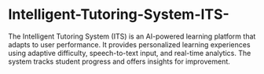 # Intelligent-Tutoring-System-ITS-
The Intelligent Tutoring System (ITS) is an AI-powered learning platform that adapts to user performance. It provides personalized learning experiences using adaptive difficulty, speech-to-text input, and real-time analytics. The system tracks student progress and offers insights for improvement.
